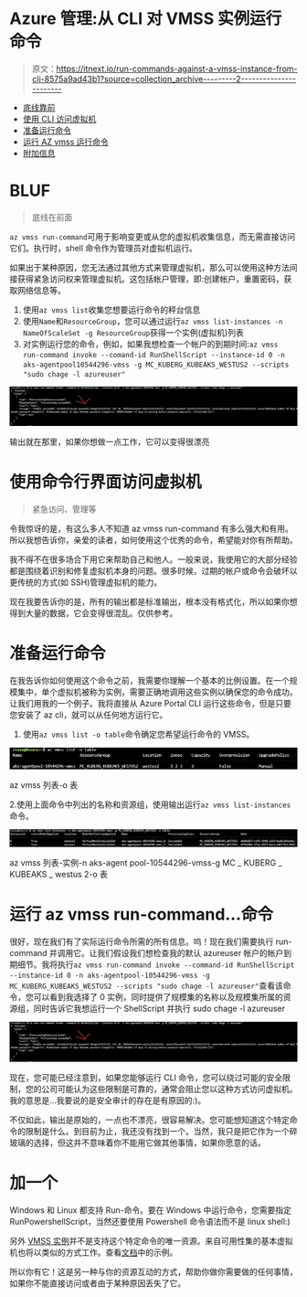 # Azure 管理:从 CLI 对 VMSS 实例运行命令

> 原文：<https://itnext.io/run-commands-against-a-vmss-instance-from-cli-8575a9ad43b1?source=collection_archive---------2----------------------->

*   [底线靠前](#2160)
*   [使用 CLI 访问虚拟机](#ad09)
*   [准备运行命令](#ee10)
*   [运行 AZ vmss 运行命令](#ce06)
*   [附加信息](#f55c)

# BLUF

> 底线在前面

`az vmss run-command`可用于影响变更或从您的虚拟机收集信息，而无需直接访问它们。执行时，shell 命令作为管理员对虚拟机运行。

如果出于某种原因，您无法通过其他方式来管理虚拟机，那么可以使用这种方法间接获得紧急访问权来管理虚拟机。这包括帐户管理，即:创建帐户，重置密码，获取网络信息等。

1.  使用`az vmss list`收集您想要运行命令的秤台信息
2.  使用`Name`和`ResourceGroup`，您可以通过运行`az vmss list-instances -n NameOfScaleSet -g ResourceGroup`获得一个实例(虚拟机)列表
3.  对实例运行您的命令，例如，如果我想检查一个帐户的到期时间:`az vmss run-command invoke --comand-id RunShellScript --instance-id 0 -n aks-agentpool10544296-vmss -g MC_KUBERG_KUBEAKS_WESTUS2 --scripts "sudo chage -l azureuser"`

![](img/af19cdaae4ab364b323d2cb1063fb143.png)

输出就在那里，如果你想做一点工作，它可以变得很漂亮

# 使用命令行界面访问虚拟机

> 紧急访问、管理等

令我惊讶的是，有这么多人不知道 az vmss run-command 有多么强大和有用。所以我想告诉你，亲爱的读者，如何使用这个优秀的命令，希望能对你有所帮助。

我不得不在很多场合下用它来帮助自己和他人。一般来说，我使用它的大部分经验都是围绕着识别和修复虚拟机本身的问题。很多时候，过期的帐户或命令会破坏以更传统的方式(如 SSH)管理虚拟机的能力。

现在我要告诉你的是，所有的输出都是标准输出，根本没有格式化，所以如果你想得到大量的数据，它会变得很混乱。仅供参考。

# 准备运行命令

在我告诉你如何使用这个命令之前，我需要你理解一个基本的比例设置。在一个规模集中，单个虚拟机被称为实例，需要正确地调用这些实例以确保您的命令成功。让我们用我的一个例子。我将直接从 Azure Portal CLI 运行这些命令，但是只要您安装了 az cli，就可以从任何地方运行它。

1.  使用`az vmss list -o table`命令确定您希望运行命令的 VMSS。

![](img/4ee39dc84f4903a8793fefea8d9d2d8a.png)

az vmss 列表-o 表

2.使用上面命令中列出的名称和资源组，使用输出运行`az vmss list-instances`命令。

![](img/e51fbc7475315d1f26890be0268bb9d8.png)

az vmss 列表-实例-n aks-agent pool-10544296-vmss-g MC _ KUBERG _ KUBEAKS _ westus 2-o 表

# 运行 az vmss run-command…命令

很好，现在我们有了实际运行命令所需的所有信息。呜！现在我们需要执行 run-command 并调用它。让我们假设我们想检查我的默认 azureuser 帐户的帐户到期细节。我将执行`az vmss run-command invoke --command-id RunShellScript --instance-id 0 -n aks-agentpool-10544296-vmss -g MC_KUBERG_KUBEAKS_WESTUS2 --scripts "sudo chage -l azureuser"`查看该命令，您可以看到我选择了 0 实例，同时提供了规模集的名称以及规模集所属的资源组，同时告诉它我想运行一个 ShellScript 并执行 sudo chage -l azureuser

![](img/af19cdaae4ab364b323d2cb1063fb143.png)

现在，您可能已经注意到，如果您能够运行 CLI 命令，您可以绕过可能的安全限制，您的公司可能认为这些限制是可靠的，通常会阻止您以这种方式访问虚拟机。我的意思是…我要说的是安全审计的存在是有原因的:)。

不仅如此，输出是原始的，一点也不漂亮，很容易解决。您可能想知道这个特定命令的限制是什么。到目前为止，我还没有找到一个。当然，我只是把它作为一个碎玻璃的选择，但这并不意味着你不能用它做其他事情，如果你愿意的话。

# 加一个

Windows 和 Linux 都支持 Run-命令。要在 Windows 中运行命令，您需要指定 RunPowershellScript，当然还要使用 Powershell 命令语法而不是 linux shell:)

另外 [VMSS 实例](https://docs.microsoft.com/en-us/cli/azure/vmss/run-command?view=azure-cli-latest)并不是支持这个特定命令的唯一资源。来自可用性集的基本虚拟机也将以类似的方式工作。查看[文档](https://docs.microsoft.com/en-us/cli/azure/vm/run-command?view=azure-cli-latest)中的示例。

所以你有它！这是另一种与你的资源互动的方式，帮助你做你需要做的任何事情，如果你不能直接访问或者由于某种原因丢失了它。